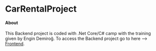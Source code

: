 # CarRentalProject
#### About

This Backend project is coded with .Net Core/C# camp with the training given by Engin Demiroğ.
To access the Backend project go to here --> [Frontend](https://github.com/emiremen/car-rental-frontend).

